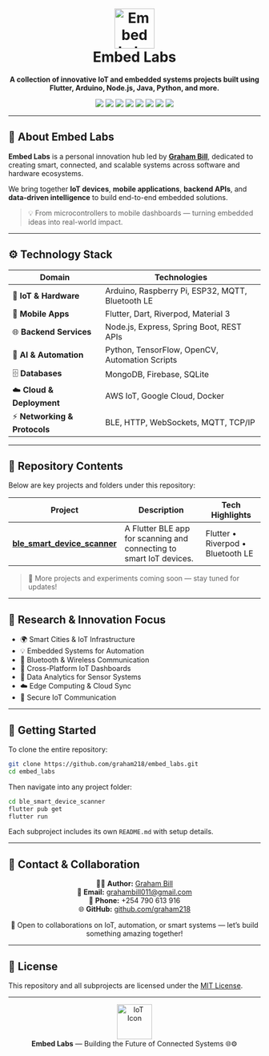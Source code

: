 <!-- HEADER -->
<h1 align="center">
  <img src="https://cdn.jsdelivr.net/gh/devicons/devicon/icons/embeddedc/embeddedc-original.svg" width="80" alt="Embed Labs Logo"/>
  <br>
  <b>Embed Labs</b>
</h1>

<p align="center">
  <b>A collection of innovative IoT and embedded systems projects built using Flutter, Arduino, Node.js, Java, Python, and more.</b>
</p>

<p align="center">
  <img src="https://img.shields.io/badge/IoT-Projects-blue?style=for-the-badge&logo=internet-of-things&logoColor=white"/>
  <img src="https://img.shields.io/badge/Flutter-Mobile%20Apps-02569B?style=for-the-badge&logo=flutter&logoColor=white"/>
  <img src="https://img.shields.io/badge/Arduino-Hardware-00979D?style=for-the-badge&logo=arduino&logoColor=white"/>
  <img src="https://img.shields.io/badge/Node.js-Backend-68A063?style=for-the-badge&logo=node.js&logoColor=white"/>
  <img src="https://img.shields.io/badge/Java-Spring%20Boot-F80000?style=for-the-badge&logo=java&logoColor=white"/>
  <img src="https://img.shields.io/badge/Python-AI%20%26%20Automation-3776AB?style=for-the-badge&logo=python&logoColor=white"/>
  <img src="https://img.shields.io/badge/Raspberry%20Pi-Edge%20Computing-C51A4A?style=for-the-badge&logo=raspberry-pi&logoColor=white"/>
  <img src="https://img.shields.io/badge/MongoDB-Database-47A248?style=for-the-badge&logo=mongodb&logoColor=white"/>
</p>

---

## 🧠 About Embed Labs

**Embed Labs** is a personal innovation hub led by **[Graham Bill](https://github.com/graham218)**, dedicated to creating smart, connected, and scalable systems across software and hardware ecosystems.  

We bring together **IoT devices**, **mobile applications**, **backend APIs**, and **data-driven intelligence** to build end-to-end embedded solutions.

> 💡 From microcontrollers to mobile dashboards — turning embedded ideas into real-world impact.

---

## ⚙️ Technology Stack

<div align="center">

| Domain | Technologies |
|--------|---------------|
| 🔌 **IoT & Hardware** | Arduino, Raspberry Pi, ESP32, MQTT, Bluetooth LE |
| 📱 **Mobile Apps** | Flutter, Dart, Riverpod, Material 3 |
| 🌐 **Backend Services** | Node.js, Express, Spring Boot, REST APIs |
| 🧠 **AI & Automation** | Python, TensorFlow, OpenCV, Automation Scripts |
| 🗄️ **Databases** | MongoDB, Firebase, SQLite |
| ☁️ **Cloud & Deployment** | AWS IoT, Google Cloud, Docker |
| ⚡ **Networking & Protocols** | BLE, HTTP, WebSockets, MQTT, TCP/IP |

</div>

---

## 📂 Repository Contents

Below are key projects and folders under this repository:

| Project | Description | Tech Highlights |
|----------|--------------|-----------------|
| [**ble_smart_device_scanner**](./ble_smart_device_scanner) | A Flutter BLE app for scanning and connecting to smart IoT devices. | Flutter • Riverpod • Bluetooth LE |

> 🧩 More projects and experiments coming soon — stay tuned for updates!

---

## 🔬 Research & Innovation Focus

- 🌍 Smart Cities & IoT Infrastructure  
- 💡 Embedded Systems for Automation  
- 📡 Bluetooth & Wireless Communication  
- 📱 Cross-Platform IoT Dashboards  
- 🧠 Data Analytics for Sensor Systems  
- ☁️ Edge Computing & Cloud Sync  
- 🔐 Secure IoT Communication  

---

## 🚀 Getting Started

To clone the entire repository:
```bash
git clone https://github.com/graham218/embed_labs.git
cd embed_labs
```

Then navigate into any project folder:
```bash
cd ble_smart_device_scanner
flutter pub get
flutter run
```

Each subproject includes its own `README.md` with setup details.

---

## 📧 Contact & Collaboration

<div align="center">

👨‍💻 **Author:** [Graham Bill](https://github.com/graham218)  
📧 **Email:** [grahambill011@gmail.com](mailto:grahambill011@gmail.com)  
📱 **Phone:** +254 790 613 916  
🌐 **GitHub:** [github.com/graham218](https://github.com/graham218)

💬 Open to collaborations on IoT, automation, or smart systems — let’s build something amazing together!

</div>

---

## 🪪 License
This repository and all subprojects are licensed under the [MIT License](LICENSE).

---

<p align="center">
  <img src="https://cdn.jsdelivr.net/gh/devicons/devicon/icons/raspberrypi/raspberrypi-original.svg" width="70" alt="IoT Icon"/>
  <br>
  <b>Embed Labs</b> — Building the Future of Connected Systems 🌐⚙️
</p>


